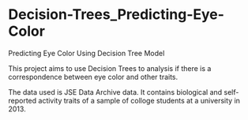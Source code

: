 # Decision-Trees_Predicting-Eye-Color
Predicting Eye Color Using Decision Tree Model

This project aims to use Decision Trees to analysis if there is a correspondence between eye color and other traits.

The data used is JSE Data Archive data. It contains biological and self-reported activity traits of a sample of colloge students at a university in 2013.
